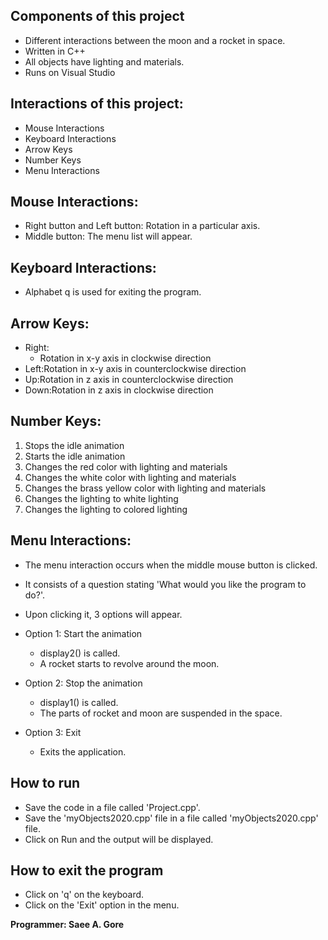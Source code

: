 ## Components of this project 

- Different interactions between the moon and a rocket in space.
- Written in C++ 
- All objects have lighting and materials.
- Runs on Visual Studio

## Interactions of this project:

- Mouse Interactions
- Keyboard Interactions
- Arrow Keys
- Number Keys
- Menu Interactions

## Mouse Interactions: 

  - Right button and Left button: Rotation in a particular axis.
  - Middle button: The menu list will appear.

## Keyboard Interactions: 

  - Alphabet q is used for exiting the program.

 ## Arrow Keys: 
  - Right:
    - Rotation in x-y axis in clockwise direction
  - Left:Rotation in x-y axis in counterclockwise direction
  - Up:Rotation in z axis in counterclockwise direction
  - Down:Rotation in z axis in clockwise direction

 ## Number Keys:
 
   1.  Stops the idle animation
   2.  Starts the idle animation
   3.  Changes the red color with lighting and materials
   4.  Changes the white color with lighting and materials
   5.  Changes the brass yellow color with lighting and materials
   6.  Changes the lighting to white lighting
   7.  Changes the lighting to colored lighting

## Menu Interactions: 
  - The menu interaction occurs when the middle mouse button is clicked.
  - It consists of a question stating 'What would you like the program to do?'.
  - Upon clicking it, 3 options will appear.
    
  - Option 1: Start the animation 
     - display2() is called.
     - A rocket starts to revolve around the moon.

  - Option 2: Stop the animation 
     - display1() is called.
     - The parts of rocket and moon are suspended in the space. 

  - Option 3: Exit 
     - Exits the application.
  
## How to run 
- Save the code in a file called 'Project.cpp'. 
- Save the 'myObjects2020.cpp' file in a file called 'myObjects2020.cpp' file.
- Click on Run and the output will be displayed.

## How to exit the program 
- Click on 'q' on the keyboard.
- Click on the 'Exit' option in the menu.

**Programmer: Saee A. Gore**
